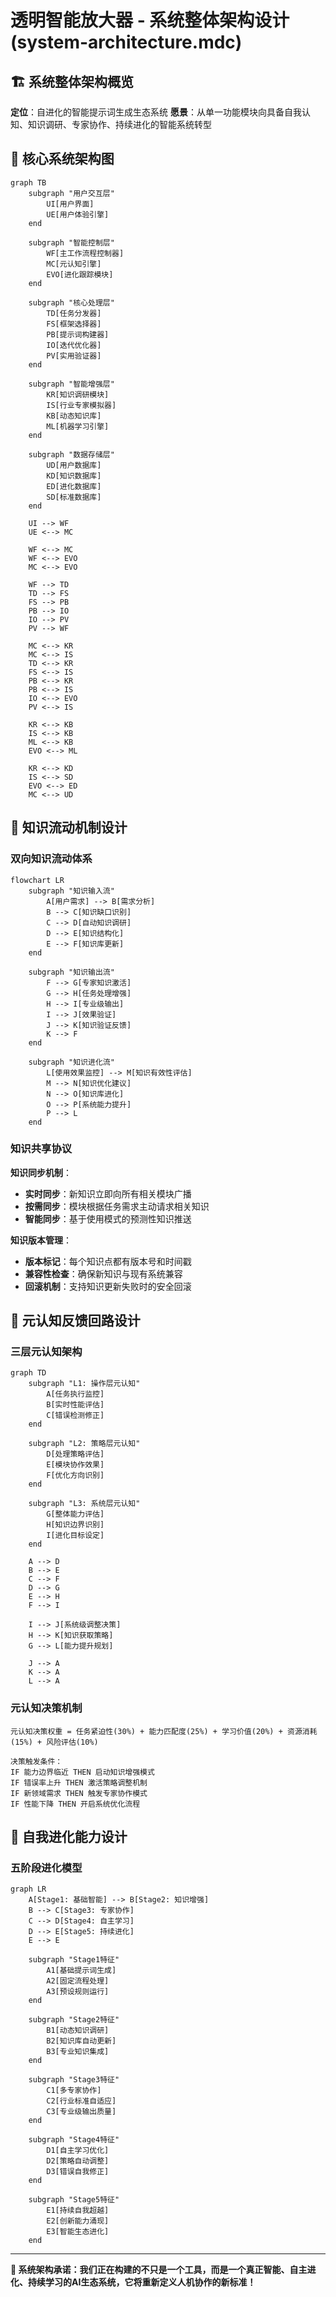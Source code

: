 # 透明智能放大器 - 系统整体架构设计 (system-architecture.mdc)

## 🏗️ 系统整体架构概览

**定位**：自进化的智能提示词生成生态系统
**愿景**：从单一功能模块向具备自我认知、知识调研、专家协作、持续进化的智能系统转型

## 🧠 核心系统架构图

```mermaid
graph TB
    subgraph "用户交互层"
        UI[用户界面]
        UE[用户体验引擎]
    end
    
    subgraph "智能控制层"
        WF[主工作流程控制器]
        MC[元认知引擎]
        EVO[进化跟踪模块]
    end
    
    subgraph "核心处理层"
        TD[任务分发器]
        FS[框架选择器]
        PB[提示词构建器]
        IO[迭代优化器]
        PV[实用验证器]
    end
    
    subgraph "智能增强层"
        KR[知识调研模块]
        IS[行业专家模拟器]
        KB[动态知识库]
        ML[机器学习引擎]
    end
    
    subgraph "数据存储层"
        UD[用户数据库]
        KD[知识数据库]
        ED[进化数据库]
        SD[标准数据库]
    end
    
    UI --> WF
    UE <--> MC
    
    WF <--> MC
    WF <--> EVO
    MC <--> EVO
    
    WF --> TD
    TD --> FS
    FS --> PB
    PB --> IO
    IO --> PV
    PV --> WF
    
    MC <--> KR
    MC <--> IS
    TD <--> KR
    FS <--> IS
    PB <--> KR
    PB <--> IS
    IO <--> EVO
    PV <--> IS
    
    KR <--> KB
    IS <--> KB
    ML <--> KB
    EVO <--> ML
    
    KR <--> KD
    IS <--> SD
    EVO <--> ED
    MC <--> UD
```

## 🔄 知识流动机制设计

### 双向知识流动体系
```mermaid
flowchart LR
    subgraph "知识输入流"
        A[用户需求] --> B[需求分析]
        B --> C[知识缺口识别]
        C --> D[自动知识调研]
        D --> E[知识结构化]
        E --> F[知识库更新]
    end
    
    subgraph "知识输出流"
        F --> G[专家知识激活]
        G --> H[任务处理增强]
        H --> I[专业级输出]
        I --> J[效果验证]
        J --> K[知识验证反馈]
        K --> F
    end
    
    subgraph "知识进化流"
        L[使用效果监控] --> M[知识有效性评估]
        M --> N[知识优化建议]
        N --> O[知识库进化]
        O --> P[系统能力提升]
        P --> L
    end
```

### 知识共享协议
**知识同步机制**：
- **实时同步**：新知识立即向所有相关模块广播
- **按需同步**：模块根据任务需求主动请求相关知识
- **智能同步**：基于使用模式的预测性知识推送

**知识版本管理**：
- **版本标记**：每个知识点都有版本号和时间戳
- **兼容性检查**：确保新知识与现有系统兼容
- **回滚机制**：支持知识更新失败时的安全回滚

## 🧠 元认知反馈回路设计

### 三层元认知架构
```mermaid
graph TD
    subgraph "L1: 操作层元认知"
        A[任务执行监控]
        B[实时性能评估]
        C[错误检测修正]
    end
    
    subgraph "L2: 策略层元认知"
        D[处理策略评估]
        E[模块协作效果]
        F[优化方向识别]
    end
    
    subgraph "L3: 系统层元认知"
        G[整体能力评估]
        H[知识边界识别]
        I[进化目标设定]
    end
    
    A --> D
    B --> E
    C --> F
    D --> G
    E --> H
    F --> I
    
    I --> J[系统级调整决策]
    H --> K[知识获取策略]
    G --> L[能力提升规划]
    
    J --> A
    K --> A
    L --> A
```

### 元认知决策机制
```
元认知决策权重 = 任务紧迫性(30%) + 能力匹配度(25%) + 学习价值(20%) + 资源消耗(15%) + 风险评估(10%)

决策触发条件：
IF 能力边界临近 THEN 启动知识增强模式
IF 错误率上升 THEN 激活策略调整机制
IF 新领域需求 THEN 触发专家协作模式
IF 性能下降 THEN 开启系统优化流程
```

## 🚀 自我进化能力设计

### 五阶段进化模型
```mermaid
graph LR
    A[Stage1: 基础智能] --> B[Stage2: 知识增强]
    B --> C[Stage3: 专家协作]
    C --> D[Stage4: 自主学习]
    D --> E[Stage5: 持续进化]
    E --> E
    
    subgraph "Stage1特征"
        A1[基础提示词生成]
        A2[固定流程处理]
        A3[预设规则运行]
    end
    
    subgraph "Stage2特征"
        B1[动态知识调研]
        B2[知识库自动更新]
        B3[专业知识集成]
    end
    
    subgraph "Stage3特征"
        C1[多专家协作]
        C2[行业标准自适应]
        C3[专业级输出质量]
    end
    
    subgraph "Stage4特征"
        D1[自主学习优化]
        D2[策略自动调整]
        D3[错误自我修正]
    end
    
    subgraph "Stage5特征"
        E1[持续自我超越]
        E2[创新能力涌现]
        E3[智能生态进化]
    end
```

---

**🎯 系统架构承诺：我们正在构建的不只是一个工具，而是一个真正智能、自主进化、持续学习的AI生态系统，它将重新定义人机协作的新标准！** 